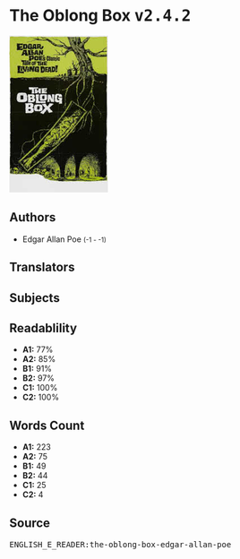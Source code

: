 # The Oblong Box <kbd>v2.4.2</kbd>

![](./cover.medium.jpg "")

## Authors


 - Edgar Allan Poe <small>(-1 - -1)</small>

## Translators



## Subjects



## Readablility


 - **A1:** 77%
 - **A2:** 85%
 - **B1:** 91%
 - **B2:** 97%
 - **C1:** 100%
 - **C2:** 100%

## Words Count


 - **A1:** 223
 - **A2:** 75
 - **B1:** 49
 - **B2:** 44
 - **C1:** 25
 - **C2:** 4

## Source


<kbd>ENGLISH_E_READER:the-oblong-box-edgar-allan-poe</kbd>
